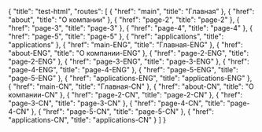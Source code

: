 {
  "title": "test-html",
  "routes": [
    {
      "href": "main",
      "title": "Главная"
    },
    {
      "href": "about",
      "title": "О компании"
    },
    {
      "href": "page-2",
      "title": "page-2"
    },
    {
      "href": "page-3",
      "title": "page-3"
    },
    {
      "href": "page-4",
      "title": "page-4"
    },
    {
      "href": "page-5",
      "title": "page-5"
    },
    {
      "href": "applications",
      "title": "applications"
    },
    {
      "href": "main-ENG",
      "title": "Главная-ENG"
    },
    {
      "href": "about-ENG",
      "title": "О компании-ENG"
    },
    {
      "href": "page-2-ENG",
      "title": "page-2-ENG"
    },
    {
      "href": "page-3-ENG",
      "title": "page-3-ENG"
    },
    {
      "href": "page-4-ENG",
      "title": "page-4-ENG"
    },
    {
      "href": "page-5-ENG",
      "title": "page-5-ENG"
    },
    {
      "href": "applications-ENG",
      "title": "applications-ENG"
    },
    {
      "href": "main-CN",
      "title": "Главная-CN"
    },
    {
      "href": "about-CN",
      "title": "О компании-CN"
    },
    {
      "href": "page-2-CN",
      "title": "page-2-CN"
    },
    {
      "href": "page-3-CN",
      "title": "page-3-CN"
    },
    {
      "href": "page-4-CN",
      "title": "page-4-CN"
    },
    {
      "href": "page-5-CN",
      "title": "page-5-CN"
    },
    {
      "href": "applications-CN",
      "title": "applications-CN"
    }
  ]
}